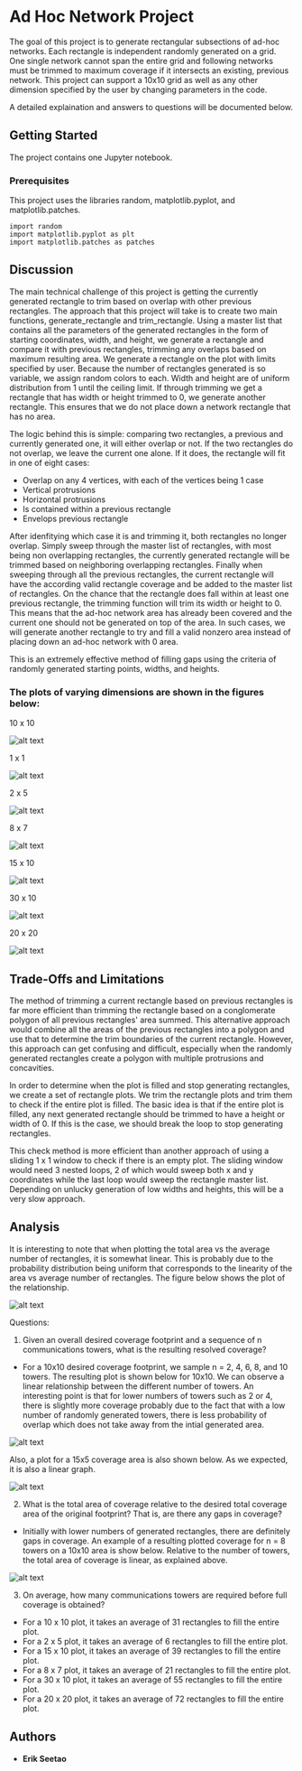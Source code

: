 # Ad Hoc Network Project

The goal of this project is to generate rectangular subsections of ad-hoc networks. Each rectangle is independent randomly generated on a grid. One single network cannot span the entire grid and following networks must be trimmed to maximum coverage if it intersects an existing, previous network. This project can support a 10x10 grid as well as any other dimension specified by the user by changing parameters in the code.

A detailed explaination and answers to questions will be documented below. 

## Getting Started

The project contains one Jupyter notebook.

### Prerequisites

This project uses the libraries random, matplotlib.pyplot, and matplotlib.patches.

```
import random
import matplotlib.pyplot as plt
import matplotlib.patches as patches
```

## Discussion

The main technical challenge of this project is getting the currently generated rectangle to trim based on overlap with other previous rectangles. The approach that this project will take is to create two main functions, generate_rectangle and trim_rectangle. Using a master list that contains all the parameters of the generated rectangles in the form of starting coordinates, width, and height, we generate a rectangle and compare it with previous rectangles, trimming any overlaps based on maximum resulting area. We generate a rectangle on the plot with limits specified by user. Because the number of rectangles generated is so variable, we assign random colors to each. Width and height are of uniform distribution from 1 until the ceiling limit. If through trimming we get a rectangle that has width or height trimmed to 0, we generate another rectangle. This ensures that we do not place down a network rectangle that has no area.

The logic behind this is simple: comparing two rectangles, a previous and currently generated one, it will either overlap or not. If the two rectangles do not overlap, we leave the current one alone. If it does, the rectangle will fit in one of eight cases:
- Overlap on any 4 vertices, with each of the vertices being 1 case
- Vertical protrusions
- Horizontal protrusions
- Is contained within a previous rectangle
- Envelops previous rectangle

After idenfitying which case it is and trimming it, both rectangles no longer overlap. Simply sweep through the master list of rectangles, with most being non overlapping rectangles, the currently generated rectangle will be trimmed based on neighboring overlapping rectangles. Finally when sweeping through all the previous rectangles, the current rectangle will have the according valid rectangle coverage and be added to the master list of rectangles. On the chance that the rectangle does fall within at least one previous rectangle, the trimming function will trim its width or height to 0. This means that the ad-hoc network area has already been covered and the current one should not be generated on top of the area. In such cases, we will generate another rectangle to try and fill a valid nonzero area instead of placing down an ad-hoc network with 0 area.

This is an extremely effective method of filling gaps using the criteria of randomly generated starting points, widths, and heights. 


### The plots of varying dimensions are shown in the figures below:

10 x 10

![alt text](https://github.com/eseetao/Individual-Project/blob/master/Images/10x10%20plot.png)

1 x 1

![alt text](https://github.com/eseetao/Individual-Project/blob/master/Images/1x1%20plot.png)

2 x 5

![alt text](https://github.com/eseetao/Individual-Project/blob/master/Images/2x5%20plot.png)

8 x 7

![alt text](https://github.com/eseetao/Individual-Project/blob/master/Images/8x7%20plot.png)

15 x 10

![alt text](https://github.com/eseetao/Individual-Project/blob/master/Images/15x10%20plot.png)

30 x 10

![alt text](https://github.com/eseetao/Individual-Project/blob/master/Images/30x10%20plot.png)

20 x 20

![alt text](https://github.com/eseetao/Individual-Project/blob/master/Images/20x20%20plot.png)


## Trade-Offs and Limitations

The method of trimming a current rectangle based on previous rectangles is far more efficient than trimming the rectangle based on a conglomerate polygon of all previous rectangles' area summed. This alternative approach would combine all the areas of the previous rectangles into a polygon and use that to determine the trim boundaries of the current rectangle. However, this approach can get confusing and difficult, especially when the randomly generated rectangles create a polygon with multiple protrusions and concavities. 

In order to determine when the plot is filled and stop generating rectangles, we create a set of rectangle plots. We trim the rectangle plots and trim them to check if the entire plot is filled. The basic idea is that if the entire plot is filled, any next generated rectangle should be trimmed to have a height or width of 0. If this is the case, we should break the loop to stop generating rectangles.

This check method is more efficient than another approach of using a sliding 1 x 1 window to check if there is an empty plot. The sliding window would need 3 nested loops, 2 of which would sweep both x and y coordinates while the last loop would sweep the rectangle master list. Depending on unlucky generation of low widths and heights, this will be a very slow approach.

## Analysis

It is interesting to note that when plotting the total area vs the average number of rectangles, it is somewhat linear. This is probably due to the probability distribution being uniform that corresponds to the linearity of the area vs average number of rectangles. The figure below shows the plot of the relationship. 

![alt text](https://github.com/eseetao/Individual-Project/blob/master/Images/AreaVsRectangles.png)

Questions:

1. Given an overall desired coverage footprint and a sequence of n communications
towers, what is the resulting resolved coverage?

- For a 10x10 desired coverage footprint, we sample n = 2, 4, 6, 8, and 10 towers. The resulting plot is shown below for 10x10. We can observe a linear relationship between the different number of towers. An interesting point is that for lower numbers of towers such as 2 or 4, there is slightly more coverage probably due to the fact that with a low number of randomly generated towers, there is less probability of overlap which does not take away from the intial generated area. 

![alt text](https://github.com/eseetao/Individual-Project/blob/master/Images/10x10%20towers.png)

Also, a plot for a 15x5 coverage area is also shown below. As we expected, it is also a linear graph.

![alt text](https://github.com/eseetao/Individual-Project/blob/master/Images/15x5%20towers.png)


2. What is the total area of coverage relative to the desired total coverage area of the
original footprint? That is, are there any gaps in coverage?

- Initially with lower numbers of generated rectangles, there are definitely gaps in coverage. An example of a resulting plotted coverage for n = 8 towers on a 10x10 area is show below. Relative to the number of towers, the total area of coverage is linear, as explained above. 

![alt text](https://github.com/eseetao/Individual-Project/blob/master/Images/n%3D8%20towers%20sample.png)

3. On average, how many communications towers are required before full coverage is
obtained?

- For a 10 x 10 plot, it takes an average of 31 rectangles to fill the entire plot. 
- For a 2 x 5 plot, it takes an average of 6 rectangles to fill the entire plot. 
- For a 15 x 10 plot, it takes an average of 39 rectangles to fill the entire plot. 
- For a 8 x 7 plot, it takes an average of 21 rectangles to fill the entire plot. 
- For a 30 x 10 plot, it takes an average of 55 rectangles to fill the entire plot. 
- For a 20 x 20 plot, it takes an average of 72 rectangles to fill the entire plot. 


## Authors

* **Erik Seetao** 


